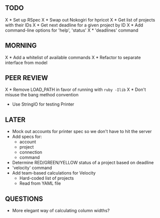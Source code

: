 ## TODO

X * Set up RSpec
X * Swap out Nokogiri for hpricot
X * Get list of projects with their IDs
X * Get next deadline for a given project by ID
X * Add command-line options for 'help', 'status'
X * 'deadlines' command

## MORNING

X * Add a whitelist of available commands
X * Refactor to separate interface from model

## PEER REVIEW

X * Remove LOAD_PATH in favor of running with `ruby -Ilib`
X * Don't misuse the bang method convention
* Use StringIO for testing Printer

## LATER

* Mock out accounts for printer spec so we don't have to hit the server
* Add specs for:
  * account
  * project
  * connection
  * command
* Determine RED/GREEN/YELLOW status of a project based on deadline
* 'velocity' command
* Add team-based calculations for Velocity
  * Hard-coded list of projects
  * Read from YAML file

## QUESTIONS

* More elegant way of calculating column widths?
